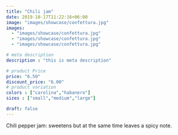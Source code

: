 ```yaml
---
title: "Chili jam"
date: 2019-10-17T11:22:16+06:00
image: "images/showcase/confettura.jpg"
images: 
  - "images/showcase/confettura.jpg"
  - "images/showcase/confettura.jpg"
  - "images/showcase/confettura.jpg"

# meta description
description : "this is meta description"

# product Price
price: "6.50"
discount_price: "6.00"
# product variation
colors : ["carolina","habanero"]
sizes : ["small","medium","large"]

draft: false
---
```


Chili pepper jam: sweetens but at the same time leaves a spicy note.
